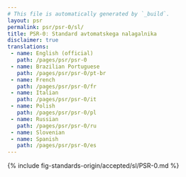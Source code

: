 ```yaml
---
# This file is automatically generated by `_build`.
layout: psr
permalink: psr/psr-0/sl/
title: PSR-0: Standard avtomatskega nalagalnika
disclaimer: true
translations:
 - name: English (official)
   path: /pages/psr/psr-0
 - name: Brazilian Portuguese
   path: /pages/psr/psr-0/pt-br
 - name: French
   path: /pages/psr/psr-0/fr
 - name: Italian
   path: /pages/psr/psr-0/it
 - name: Polish
   path: /pages/psr/psr-0/pl
 - name: Russian
   path: /pages/psr/psr-0/ru
 - name: Slovenian
 - name: Spanish
   path: /pages/psr/psr-0/es
---
```


{% include fig-standards-origin/accepted/sl/PSR-0.md %}